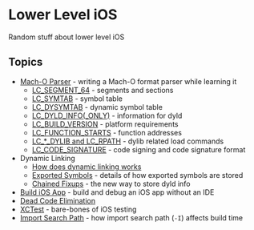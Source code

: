 # Lower Level iOS
Random stuff about lower level iOS

## Topics
* [Mach-O Parser](./macho_parser) - writing a Mach-O format parser while learning it
    * [LC_SEGMENT_64](./macho_parser/docs/LC_SEGMENT_64.md) - segments and sections
    * [LC_SYMTAB](./macho_parser/docs/LC_SYMTAB.md) - symbol table
    * [LC_DYSYMTAB](./macho_parser/docs/LC_DYSYMTAB.md) - dynamic symbol table
    * [LC_DYLD_INFO(_ONLY)](./macho_parser/docs/LC_DYLD_INFO.md) - information for dyld
    * [LC_BUILD_VERSION](./macho_parser/docs/LC_BUILD_VERSION.md) - platform requirements
    * [LC_FUNCTION_STARTS](./macho_parser/docs/LC_FUNCTION_STARTS.md) - function addresses
    * [LC_*_DYLIB and LC_RPATH](./macho_parser/docs/LC_dylib.md) - dylib related load commands
    * [LC_CODE_SIGNATURE](./macho_parser/docs/LC_CODE_SIGNATURE.md) - code signing and code signature format
* Dynamic Linking
    * [How does dynamic linking works](./dynamic_linking)
    * [Exported Symbols](./exported_symbol/) - details of how exported symbols are stored
    * [Chained Fixups](./dynamic_linking/chained_fixups.md) - the new way to store dyld info
* [Build iOS App](./build_ios_app) - build and debug an iOS app without an IDE
* [Dead Code Elimination](./dce)
* [XCTest](./xctest) - bare-bones of iOS testing
* [Import Search Path](./import_search_path) - how import search path (`-I`) affects build time
